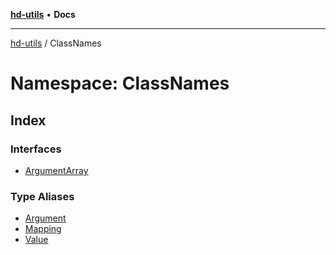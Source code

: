 [**hd-utils**](../../README.md) • **Docs**

***

[hd-utils](../../globals.md) / ClassNames

# Namespace: ClassNames

## Index

### Interfaces

- [ArgumentArray](interfaces/ArgumentArray.md)

### Type Aliases

- [Argument](type-aliases/Argument.md)
- [Mapping](type-aliases/Mapping.md)
- [Value](type-aliases/Value.md)
